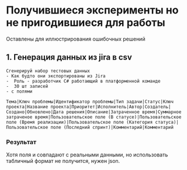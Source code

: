 # Получившиеся эксперименты но не пригодившиеся для работы  

Оставлены для иллюстрирования ошибочных решений

## 1. Генерация данных из jira в csv

```text
Сгенерируй набор тестовых данных
- Как будто они экспортированы из Jira 
-  Роль - разработчик C# работающий в платформенной команде  
-  30 шт записей
- с полями 

Тема|Ключ проблемы|Идентификатор проблемы|Тип задачи|Статус|Ключ проекта|Название проекта|Приоритет|Исполнитель|Автор|Создатель|Создано|Обновленo|Дата решения|Описание|Затраченное время|Суммарное затраченое время|Пользовательское поле (В статусе)|Пользовательское поле (Время реализации)|Пользовательское поле (Категория статуса)|Пользовательское поле (Последний спринт)|Комментарий|Комментарий
```

### Результат

Хотя поля и совпадают с реальными данными, но использовать табличный формат не получится, нужен json.
